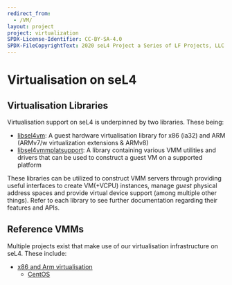 ```yaml
---
redirect_from:
  - /VM/
layout: project
project: virtualization
SPDX-License-Identifier: CC-BY-SA-4.0
SPDX-FileCopyrightText: 2020 seL4 Project a Series of LF Projects, LLC.
---
```


# Virtualisation on seL4


## Virtualisation Libraries

Virtualisation support on seL4 is underpinned by two libraries. These being:
* [libsel4vm](/projects/virtualization/libsel4vm): A guest hardware virtualisation library for x86 (ia32) and ARM (ARMv7/w virtualization extensions & ARMv8)
* [libsel4vmmplatsupport](/projects/virtualization/libsel4vmmplatsupport): A library containing various VMM utilities and drivers that can be used to construct a guest VM on a supported platform

These libraries can be utilized to construct VMM servers through providing useful interfaces to create VM(+VCPU) instances, manage *guest* physical address spaces and provide virtual device support (among multiple other things).
Refer to each library to see further documentation regarding their features and APIs.

## Reference VMMs

Multiple projects exist that make use of our virtualisation infrastructure on seL4. These include:

* [x86 and Arm virtualisation](/projects/camkes-vm)
    * [CentOS](/projects/camkes-vm/centos)

